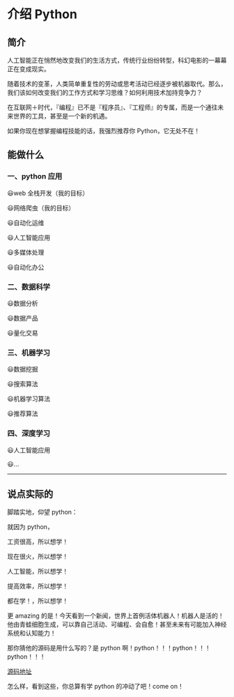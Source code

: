 # 介绍 Python

## 简介

人工智能正在悄然地改变我们的生活方式，传统行业纷纷转型，科幻电影的一幕幕正在变成现实。

随着技术的变革，人类简单重复性的劳动或思考活动已经逐步被机器取代。那么，我们该如何改变我们的工作方式和学习思维？如何利用技术加持竞争力？

在互联网＋时代，『编程』已不是『程序员』、『工程师』的专属，而是一个通往未来世界的工具，甚至是一个新的机遇。

如果你现在想掌握编程技能的话，我强烈推荐你 Python，它无处不在！

<!-- ## 目录

0. [Python基础知识](./00-base.md)
2. [print函数的用法](./01-print.md)
2. [数据类型与类型转换](./02-dataType.md)
2. [错误类型与可能原因分析](./03-errorType.md)
2. [if条件判断语句](./04-if.md) -->

## 能做什么

### 一、python 应用

:smiley:web 全栈开发（我的目标）

:smiley:网络爬虫（我的目标）

:smiley:自动化运维

:smiley:人工智能应用

:smiley:多媒体处理

:smiley:自动化办公

### 二、数据科学

:smiley:数据分析

:smiley:数据产品

:smiley:量化交易

### 三、机器学习

:smiley:数据挖掘

:smiley:搜索算法

:smiley:机器学习算法

:smiley:推荐算法

### 四、深度学习

:smiley:人工智能应用

:smiley:...

---

## 说点实际的

脚踏实地，仰望 python：

就因为 python，

工资很高，所以想学！

现在很火，所以想学！

人工智能，所以想学！

提高效率，所以想学！

都在学！，所以想学！

更 amazing 的是！今天看到一个新闻，世界上首例活体机器人！机器人是活的！  他由青蛙细胞生成，可以靠自己活动、可编程、会自愈！甚至未来有可能加入神经系统和认知能力！

那你猜他的源码是用什么写的？是 python 啊！python！！！python！！！python！！！

[源码地址](https://github.com/skriegman/reconfigurable_organisms)

怎么样，看到这些，你总算有学 python 的冲动了吧！come on！

<Vssue title="【Python】介绍Python" />
